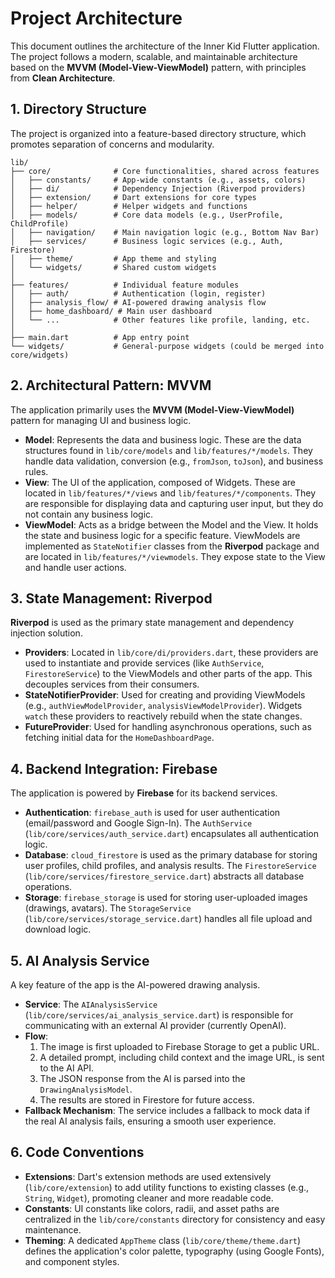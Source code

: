 
# Project Architecture

This document outlines the architecture of the Inner Kid Flutter application. The project follows a modern, scalable, and maintainable architecture based on the **MVVM (Model-View-ViewModel)** pattern, with principles from **Clean Architecture**.

## 1. Directory Structure

The project is organized into a feature-based directory structure, which promotes separation of concerns and modularity.

```
lib/
├── core/              # Core functionalities, shared across features
│   ├── constants/     # App-wide constants (e.g., assets, colors)
│   ├── di/            # Dependency Injection (Riverpod providers)
│   ├── extension/     # Dart extensions for core types
│   ├── helper/        # Helper widgets and functions
│   ├── models/        # Core data models (e.g., UserProfile, ChildProfile)
│   ├── navigation/    # Main navigation logic (e.g., Bottom Nav Bar)
│   ├── services/      # Business logic services (e.g., Auth, Firestore)
│   ├── theme/         # App theme and styling
│   └── widgets/       # Shared custom widgets
│
├── features/          # Individual feature modules
│   ├── auth/          # Authentication (login, register)
│   ├── analysis_flow/ # AI-powered drawing analysis flow
│   ├── home_dashboard/ # Main user dashboard
│   └── ...            # Other features like profile, landing, etc.
│
├── main.dart          # App entry point
└── widgets/           # General-purpose widgets (could be merged into core/widgets)
```

## 2. Architectural Pattern: MVVM

The application primarily uses the **MVVM (Model-View-ViewModel)** pattern for managing UI and business logic.

-   **Model**: Represents the data and business logic. These are the data structures found in `lib/core/models` and `lib/features/*/models`. They handle data validation, conversion (e.g., `fromJson`, `toJson`), and business rules.
-   **View**: The UI of the application, composed of Widgets. These are located in `lib/features/*/views` and `lib/features/*/components`. They are responsible for displaying data and capturing user input, but they do not contain any business logic.
-   **ViewModel**: Acts as a bridge between the Model and the View. It holds the state and business logic for a specific feature. ViewModels are implemented as `StateNotifier` classes from the **Riverpod** package and are located in `lib/features/*/viewmodels`. They expose state to the View and handle user actions.

## 3. State Management: Riverpod

**Riverpod** is used as the primary state management and dependency injection solution.

-   **Providers**: Located in `lib/core/di/providers.dart`, these providers are used to instantiate and provide services (like `AuthService`, `FirestoreService`) to the ViewModels and other parts of the app. This decouples services from their consumers.
-   **StateNotifierProvider**: Used for creating and providing ViewModels (e.g., `authViewModelProvider`, `analysisViewModelProvider`). Widgets `watch` these providers to reactively rebuild when the state changes.
-   **FutureProvider**: Used for handling asynchronous operations, such as fetching initial data for the `HomeDashboardPage`.

## 4. Backend Integration: Firebase

The application is powered by **Firebase** for its backend services.

-   **Authentication**: `firebase_auth` is used for user authentication (email/password and Google Sign-In). The `AuthService` (`lib/core/services/auth_service.dart`) encapsulates all authentication logic.
-   **Database**: `cloud_firestore` is used as the primary database for storing user profiles, child profiles, and analysis results. The `FirestoreService` (`lib/core/services/firestore_service.dart`) abstracts all database operations.
-   **Storage**: `firebase_storage` is used for storing user-uploaded images (drawings, avatars). The `StorageService` (`lib/core/services/storage_service.dart`) handles all file upload and download logic.

## 5. AI Analysis Service

A key feature of the app is the AI-powered drawing analysis.

-   **Service**: The `AIAnalysisService` (`lib/core/services/ai_analysis_service.dart`) is responsible for communicating with an external AI provider (currently OpenAI).
-   **Flow**:
    1.  The image is first uploaded to Firebase Storage to get a public URL.
    2.  A detailed prompt, including child context and the image URL, is sent to the AI API.
    3.  The JSON response from the AI is parsed into the `DrawingAnalysisModel`.
    4.  The results are stored in Firestore for future access.
-   **Fallback Mechanism**: The service includes a fallback to mock data if the real AI analysis fails, ensuring a smooth user experience.

## 6. Code Conventions

-   **Extensions**: Dart's extension methods are used extensively (`lib/core/extension`) to add utility functions to existing classes (e.g., `String`, `Widget`), promoting cleaner and more readable code.
-   **Constants**: UI constants like colors, radii, and asset paths are centralized in the `lib/core/constants` directory for consistency and easy maintenance.
-   **Theming**: A dedicated `AppTheme` class (`lib/core/theme/theme.dart`) defines the application's color palette, typography (using Google Fonts), and component styles.
